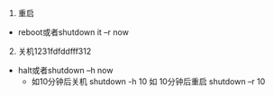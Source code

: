 1. 重启
 * reboot或者shutdown it –r now
2. 关机1231fdfddfff312
 * halt或者shutdown –h now
    * 如10分钟后关机 shutdown -h 10 如 10分钟后重启 shutdown –r 10
